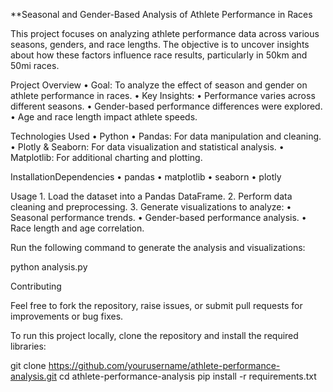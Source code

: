 **Seasonal and Gender-Based Analysis of Athlete Performance in Races

This project focuses on analyzing athlete performance data across various seasons, genders, and race lengths. The objective is to uncover insights about how these factors influence race results, particularly in 50km and 50mi races.

Project Overview
	•	Goal: To analyze the effect of season and gender on athlete performance in races.
	•	Key Insights:
	•	Performance varies across different seasons.
	•	Gender-based performance differences were explored.
	•	Age and race length impact athlete speeds.

Technologies Used
	•	Python
	•	Pandas: For data manipulation and cleaning.
	•	Plotly & Seaborn: For data visualization and statistical analysis.
	•	Matplotlib: For additional charting and plotting.

InstallationDependencies
	•	pandas
	•	matplotlib
	•	seaborn
	•	plotly

Usage
	1.	Load the dataset into a Pandas DataFrame.
	2.	Perform data cleaning and preprocessing.
	3.	Generate visualizations to analyze:
	•	Seasonal performance trends.
	•	Gender-based performance analysis.
	•	Race length and age correlation.

Run the following command to generate the analysis and visualizations:


python analysis.py

Contributing

Feel free to fork the repository, raise issues, or submit pull requests for improvements or bug fixes.


To run this project locally, clone the repository and install the required libraries:

git clone https://github.com/yourusername/athlete-performance-analysis.git
cd athlete-performance-analysis
pip install -r requirements.txt


